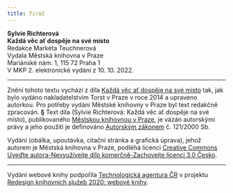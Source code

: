 ```yaml
---
title: Tiráž
---
```


**Sylvie Richterová    
Každá věc ať dospěje na své místo**  
Redakce Markéta Teuchnerová  
Vydala Městská knihovna v Praze  
Mariánské nám. 1, 115 72 Praha 1  
V MKP 2. elektronické vydání z 10. 10. 2022.

***

Znění tohoto textu vychází z díla [Každá věc ať dospěje na své místo](https://search.mlp.cz/cz/titul/kazda-vec-at-dospeje-na-sve-misto/4051004/#/) tak, jak bylo vydáno nakladatelstvím Torst v Praze v roce 2014 a upraveno autorkou. Pro potřeby vydání Městské knihovny v Praze byl text redakčně zpracován.
**§**
Text díla (Sylvie Richterová: Každá věc ať dospěje na své místo), publikovaného [Městskou knihovnou v Praze](https://www.mlp.cz/cz/), je vázán autorskými právy a jeho použití je definováno [Autorským zákonem](https://www.mkcr.cz/predpisy-zakonu-709.html) č. 121/2000 Sb.

Vydání (obálka, upoutávka, citační stránka a grafická úprava), jehož autorem je Městská knihovna v Praze, podléhá licenci [Creative Commons Uveďte autora-Nevyužívejte dílo komerčně-Zachovejte licenci 3.0 Česko](https://creativecommons.org/licenses/by-nc-sa/3.0/cz/).


***

Vydání webové knihy podpořila [Technologická agentura ČR](https://www.tacr.cz/) v projektu [Redesign knihovních služeb 2020: webové knihy](https://starfos.tacr.cz/cs/project/TL04000391).